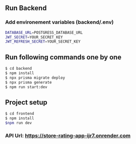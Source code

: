 ## Run Backend
### Add environement variables (backend/.env)
```bash
DATABASE_URL=POSTGRESS_DATABASE_URL
JWT_SECRET=YOUR_SECRET_KEY
JWT_REFRESH_SECRET=YOUR_SECRET_KEY
```
## Run following commands one by one
```bash
$ cd backend
$ npm install
$ npx prisma migrate deploy
$ npx prisma generate
$ npm run start:dev
```

## Project setup

```bash
$ cd frontend
$ npm install
$npm run dev
```


### API Url: https://store-rating-app-ijr7.onrender.com
